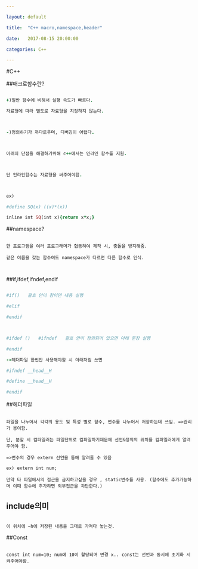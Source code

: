 ---
layout: default
title:  "C++ macro,namespace,header"
date:   2017-08-15 20:00:00
categories: C++
---

#C++ 

##매크로함수란?
~~~ruby
+)일반 함수에 비해서 실행 속도가 빠르다.
자료형에 따라 별도로 자료형을 지정하지 않는다.

-)정의하기가 까다로우며, 디버깅이 어렵다.

아래의 단점을 해결하기위해 c++에서는 인라인 함수를 지원.

단 인라인함수는 자료형을 써주어야함.

ex)
#define SQ(x) ((x)*(x))
inline int SQ(int x){return x*x;}
~~~
##namespace?
~~~
한 프로그램을 여러 프로그래머가 협동하여 제작 시, 충돌을 방지해줌.
같은 이름을 갖는 함수여도 namespace가 다르면 다른 함수로 인식.

~~~
##if,ifdef,ifndef,endif
~~~ruby
#if()   괄호 안이 참이면 내용 실행
#elif
#endif

#ifdef ()   #ifndef   괄호 안이 정의되어 있으면 아래 문장 실행
#endif
->헤더파일 한번만 사용해야할 시 아래처럼 쓰면 
#ifndef __head__H
#define __head__H
#endif
~~~
##헤더파일
~~~
파일을 나누어서 각각의 용도 및 특성 별로 함수, 변수를 나누어서 저장하는데 쓰임. =>관리가 용이함.
단, 분할 시 컴파일러는 파일단위로 컴파일하기때문에 선언&정의의 위치를 컴파일러에게 알려주어야 함.
=>변수의 경우 extern 선언을 통해 알려줄 수 있음
ex) extern int num;
만약 타 파일에서의 접근을 금지하고싶을 경우 , static변수를 사용. (함수에도 추가가능하며 이때 함수에 추가하면 외부접근을 차단한다.)
~~~
## include의미
~~~
이 위치에 ~h에 저장된 내용을 그대로 가져다 놓는것.
~~~
##Const
~~~
const int num=10; num에 10이 할당되며 변경 x.. const는 선언과 동시에 초기화 시켜주어야함.
~~~